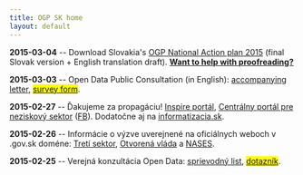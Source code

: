 ```yaml
---
title: OGP SK home
layout: default
---
```


**2015-03-04** -- Download Slovakia's [OGP National Action plan 2015](download/2015/nap2015.zip) (final Slovak version + English translation draft). **[Want to help with proofreading?](https://docs.google.com/document/d/1yJprJiUhk7YINkbtskQcxqQZfRu7HkEbp9ArsjS_Yr0)**

**2015-03-03** -- Open Data Public Consultation (in English): [accompanying letter](http://bit.ly/opendataconsultation), <span style="background-color: yellow;">[survey form](http://bit.ly/consultation2015)</span>.

**2015-02-27** -- Ďakujeme za propagáciu! [Inspire portál](http://inspire.enviroportal.sk/clanky/verejna-konzultacia-sk-open-data), [Centrálny portál pre neziskový sektor](http://www.itretisektor.sk/clanok-52_36-4413/Verejna_konzultacia_datasety_verejnej_spravy.html) ([FB](https://www.facebook.com/1SNSC/posts/858491040874104)). Dodatočne aj na [informatizacia.sk](http://www.informatizacia.sk/sledovane_temy-usvros-a-nases-vyhlasili-verejnu-konzultaciu-s-cielom-zistit-zaujem-o-data-verejnej-spravy/19971c).

**2015-02-26** -- Informácie o výzve uverejnené na oficiálnych weboch v .gov.sk doméne: [Tretí sektor](http://www.tretisektor.gov.sk/vyzva-verejna-konzultacia-datasety-verejnej-spravy/), [Otvorená vláda](http://www.otvorenavlada.gov.sk/vyzva-verejna-konzultacia-datasety-verejnej-spravy/) a [NASES](http://nases.gov.sk/26674/usvros-a-nases-vyhlasuju-verejnu-konzultaciu-s-cielom-zistit-zaujem-o-data-verejnej-spravy.php).

**2015-02-25** -- Verejná konzultácia Open Data: [sprievodný list](/temp/2015/opendata-konzultacia.html), <span style="background-color: yellow;">[dotazník](http://bit.ly/konzultacia2015)</span>.
